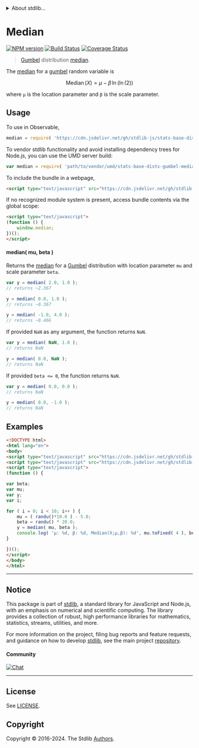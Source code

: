 <!--

@license Apache-2.0

Copyright (c) 2018 The Stdlib Authors.

Licensed under the Apache License, Version 2.0 (the "License");
you may not use this file except in compliance with the License.
You may obtain a copy of the License at

   http://www.apache.org/licenses/LICENSE-2.0

Unless required by applicable law or agreed to in writing, software
distributed under the License is distributed on an "AS IS" BASIS,
WITHOUT WARRANTIES OR CONDITIONS OF ANY KIND, either express or implied.
See the License for the specific language governing permissions and
limitations under the License.

-->


<details>
  <summary>
    About stdlib...
  </summary>
  <p>We believe in a future in which the web is a preferred environment for numerical computation. To help realize this future, we've built stdlib. stdlib is a standard library, with an emphasis on numerical and scientific computation, written in JavaScript (and C) for execution in browsers and in Node.js.</p>
  <p>The library is fully decomposable, being architected in such a way that you can swap out and mix and match APIs and functionality to cater to your exact preferences and use cases.</p>
  <p>When you use stdlib, you can be absolutely certain that you are using the most thorough, rigorous, well-written, studied, documented, tested, measured, and high-quality code out there.</p>
  <p>To join us in bringing numerical computing to the web, get started by checking us out on <a href="https://github.com/stdlib-js/stdlib">GitHub</a>, and please consider <a href="https://opencollective.com/stdlib">financially supporting stdlib</a>. We greatly appreciate your continued support!</p>
</details>

# Median

[![NPM version][npm-image]][npm-url] [![Build Status][test-image]][test-url] [![Coverage Status][coverage-image]][coverage-url] <!-- [![dependencies][dependencies-image]][dependencies-url] -->

> [Gumbel][gumbel-distribution] distribution [median][median].

<!-- Section to include introductory text. Make sure to keep an empty line after the intro `section` element and another before the `/section` close. -->

<section class="intro">

The [median][median] for a [gumbel][gumbel-distribution] random variable is

<!-- <equation class="equation" label="eq:gumbel_median" align="center" raw="\operatorname{Median}\left( X \right) = \mu -\beta \,\ln(\ln(2))" alt="Median for a gumbel distribution."> -->

```math
\mathop{\mathrm{Median}}\left( X \right) = \mu -\beta \,\ln(\ln(2))
```

<!-- <div class="equation" align="center" data-raw-text="\operatorname{Median}\left( X \right) = \mu -\beta \,\ln(\ln(2))" data-equation="eq:gumbel_median">
    <img src="https://cdn.jsdelivr.net/gh/stdlib-js/stdlib@51534079fef45e990850102147e8945fb023d1d0/lib/node_modules/@stdlib/stats/base/dists/gumbel/median/docs/img/equation_gumbel_median.svg" alt="Median for a gumbel distribution.">
    <br>
</div> -->

<!-- </equation> -->

where `μ` is the location parameter and `β` is the scale parameter.

</section>

<!-- /.intro -->

<!-- Package usage documentation. -->



<section class="usage">

## Usage

To use in Observable,

```javascript
median = require( 'https://cdn.jsdelivr.net/gh/stdlib-js/stats-base-dists-gumbel-median@umd/browser.js' )
```

To vendor stdlib functionality and avoid installing dependency trees for Node.js, you can use the UMD server build:

```javascript
var median = require( 'path/to/vendor/umd/stats-base-dists-gumbel-median/index.js' )
```

To include the bundle in a webpage,

```html
<script type="text/javascript" src="https://cdn.jsdelivr.net/gh/stdlib-js/stats-base-dists-gumbel-median@umd/browser.js"></script>
```

If no recognized module system is present, access bundle contents via the global scope:

```html
<script type="text/javascript">
(function () {
    window.median;
})();
</script>
```

#### median( mu, beta )

Returns the [median][median] for a [Gumbel][gumbel-distribution] distribution with location parameter `mu` and scale parameter `beta`.

```javascript
var y = median( 2.0, 1.0 );
// returns ~2.367

y = median( 0.0, 1.0 );
// returns ~0.367

y = median( -1.0, 4.0 );
// returns ~0.466
```

If provided `NaN` as any argument, the function returns `NaN`.

```javascript
var y = median( NaN, 1.0 );
// returns NaN

y = median( 0.0, NaN );
// returns NaN
```

If provided `beta <= 0`, the function returns `NaN`.

```javascript
var y = median( 0.0, 0.0 );
// returns NaN

y = median( 0.0, -1.0 );
// returns NaN
```

</section>

<!-- /.usage -->

<!-- Package usage notes. Make sure to keep an empty line after the `section` element and another before the `/section` close. -->

<section class="notes">

</section>

<!-- /.notes -->

<!-- Package usage examples. -->

<section class="examples">

## Examples

<!-- eslint no-undef: "error" -->

```html
<!DOCTYPE html>
<html lang="en">
<body>
<script type="text/javascript" src="https://cdn.jsdelivr.net/gh/stdlib-js/random-base-randu@umd/browser.js"></script>
<script type="text/javascript" src="https://cdn.jsdelivr.net/gh/stdlib-js/stats-base-dists-gumbel-median@umd/browser.js"></script>
<script type="text/javascript">
(function () {

var beta;
var mu;
var y;
var i;

for ( i = 0; i < 10; i++ ) {
    mu = ( randu()*10.0 ) - 5.0;
    beta = randu() * 20.0;
    y = median( mu, beta );
    console.log( 'µ: %d, β: %d, Median(X;µ,β): %d', mu.toFixed( 4 ), beta.toFixed( 4 ), y.toFixed( 4 ) );
}

})();
</script>
</body>
</html>
```

</section>

<!-- /.examples -->

<!-- Section to include cited references. If references are included, add a horizontal rule *before* the section. Make sure to keep an empty line after the `section` element and another before the `/section` close. -->

<section class="references">

</section>

<!-- /.references -->

<!-- Section for related `stdlib` packages. Do not manually edit this section, as it is automatically populated. -->

<section class="related">

</section>

<!-- /.related -->

<!-- Section for all links. Make sure to keep an empty line after the `section` element and another before the `/section` close. -->


<section class="main-repo" >

* * *

## Notice

This package is part of [stdlib][stdlib], a standard library for JavaScript and Node.js, with an emphasis on numerical and scientific computing. The library provides a collection of robust, high performance libraries for mathematics, statistics, streams, utilities, and more.

For more information on the project, filing bug reports and feature requests, and guidance on how to develop [stdlib][stdlib], see the main project [repository][stdlib].

#### Community

[![Chat][chat-image]][chat-url]

---

## License

See [LICENSE][stdlib-license].


## Copyright

Copyright &copy; 2016-2024. The Stdlib [Authors][stdlib-authors].

</section>

<!-- /.stdlib -->

<!-- Section for all links. Make sure to keep an empty line after the `section` element and another before the `/section` close. -->

<section class="links">

[npm-image]: http://img.shields.io/npm/v/@stdlib/stats-base-dists-gumbel-median.svg
[npm-url]: https://npmjs.org/package/@stdlib/stats-base-dists-gumbel-median

[test-image]: https://github.com/stdlib-js/stats-base-dists-gumbel-median/actions/workflows/test.yml/badge.svg?branch=v0.2.1
[test-url]: https://github.com/stdlib-js/stats-base-dists-gumbel-median/actions/workflows/test.yml?query=branch:v0.2.1

[coverage-image]: https://img.shields.io/codecov/c/github/stdlib-js/stats-base-dists-gumbel-median/main.svg
[coverage-url]: https://codecov.io/github/stdlib-js/stats-base-dists-gumbel-median?branch=main

<!--

[dependencies-image]: https://img.shields.io/david/stdlib-js/stats-base-dists-gumbel-median.svg
[dependencies-url]: https://david-dm.org/stdlib-js/stats-base-dists-gumbel-median/main

-->

[chat-image]: https://img.shields.io/gitter/room/stdlib-js/stdlib.svg
[chat-url]: https://app.gitter.im/#/room/#stdlib-js_stdlib:gitter.im

[stdlib]: https://github.com/stdlib-js/stdlib

[stdlib-authors]: https://github.com/stdlib-js/stdlib/graphs/contributors

[umd]: https://github.com/umdjs/umd
[es-module]: https://developer.mozilla.org/en-US/docs/Web/JavaScript/Guide/Modules

[deno-url]: https://github.com/stdlib-js/stats-base-dists-gumbel-median/tree/deno
[deno-readme]: https://github.com/stdlib-js/stats-base-dists-gumbel-median/blob/deno/README.md
[umd-url]: https://github.com/stdlib-js/stats-base-dists-gumbel-median/tree/umd
[umd-readme]: https://github.com/stdlib-js/stats-base-dists-gumbel-median/blob/umd/README.md
[esm-url]: https://github.com/stdlib-js/stats-base-dists-gumbel-median/tree/esm
[esm-readme]: https://github.com/stdlib-js/stats-base-dists-gumbel-median/blob/esm/README.md
[branches-url]: https://github.com/stdlib-js/stats-base-dists-gumbel-median/blob/main/branches.md

[stdlib-license]: https://raw.githubusercontent.com/stdlib-js/stats-base-dists-gumbel-median/main/LICENSE

[gumbel-distribution]: https://en.wikipedia.org/wiki/Gumbel_distribution

[median]: https://en.wikipedia.org/wiki/Median

</section>

<!-- /.links -->
